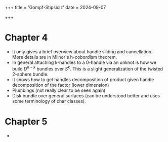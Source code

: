 +++
title = 'Gompf-Stipsiciz'
date = 2024-09-07

+++



# Chapter 4
- It only gives a brief overview about handle sliding and cancellation. More details are in Milnor's h-cobordism theorem.
- In general attaching k-handles to a 0-handle via an unknot is how we build $D^{n-k}$ bundles over $S^k$. This is a slight generalization of the twisted 2-sphere bundle.
- It shows how to get handles decomposition of product given handle decomposition of the factor (lower dimension)
- Plumbings (not really clear to be seen again)
- Disk bundle over general surfaces (can be understood better and uses some terminology of char classes).

# Chapter 5
- 